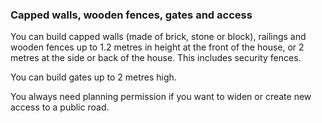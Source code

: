###  Capped walls, wooden fences, gates and access

You can build capped walls (made of brick, stone or block), railings and
wooden fences up to 1.2 metres in height at the front of the house, or 2
metres at the side or back of the house. This includes security fences.

You can build gates up to 2 metres high.

You always need planning permission if you want to widen or create new access
to a public road.
